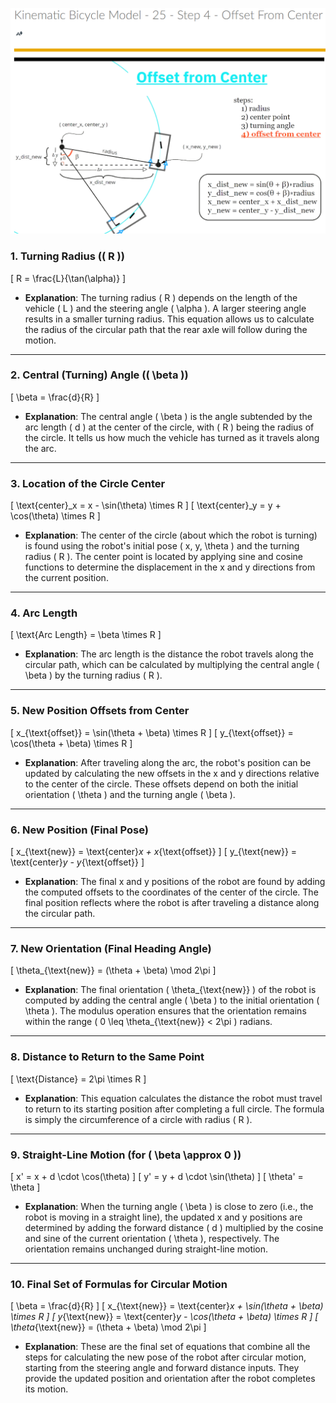 ![](https://github.com/EbramTawfik/Notes/blob/main/AI4R/4-KinematicBicycleModel/Images/1.png)

### 1. **Turning Radius (\( R \))**

\[
R = \frac{L}{\tan(\alpha)}
\]

- **Explanation**: The turning radius \( R \) depends on the length of the vehicle \( L \) and the steering angle \( \alpha \). A larger steering angle results in a smaller turning radius. This equation allows us to calculate the radius of the circular path that the rear axle will follow during the motion.

---

### 2. **Central (Turning) Angle (\( \beta \))**

\[
\beta = \frac{d}{R}
\]

- **Explanation**: The central angle \( \beta \) is the angle subtended by the arc length \( d \) at the center of the circle, with \( R \) being the radius of the circle. It tells us how much the vehicle has turned as it travels along the arc.

---

### 3. **Location of the Circle Center**

\[
\text{center}_x = x - \sin(\theta) \times R
\]
\[
\text{center}_y = y + \cos(\theta) \times R
\]

- **Explanation**: The center of the circle (about which the robot is turning) is found using the robot's initial pose \( x, y, \theta \) and the turning radius \( R \). The center point is located by applying sine and cosine functions to determine the displacement in the x and y directions from the current position.

---

### 4. **Arc Length**

\[
\text{Arc Length} = \beta \times R
\]

- **Explanation**: The arc length is the distance the robot travels along the circular path, which can be calculated by multiplying the central angle \( \beta \) by the turning radius \( R \).

---

### 5. **New Position Offsets from Center**

\[
x_{\text{offset}} = \sin(\theta + \beta) \times R
\]
\[
y_{\text{offset}} = \cos(\theta + \beta) \times R
\]

- **Explanation**: After traveling along the arc, the robot's position can be updated by calculating the new offsets in the x and y directions relative to the center of the circle. These offsets depend on both the initial orientation \( \theta \) and the turning angle \( \beta \).

---

### 6. **New Position (Final Pose)**

\[
x_{\text{new}} = \text{center}_x + x_{\text{offset}}
\]
\[
y_{\text{new}} = \text{center}_y - y_{\text{offset}}
\]

- **Explanation**: The final x and y positions of the robot are found by adding the computed offsets to the coordinates of the center of the circle. The final position reflects where the robot is after traveling a distance along the circular path.

---

### 7. **New Orientation (Final Heading Angle)**

\[
\theta_{\text{new}} = (\theta + \beta) \mod 2\pi
\]

- **Explanation**: The final orientation \( \theta_{\text{new}} \) of the robot is computed by adding the central angle \( \beta \) to the initial orientation \( \theta \). The modulus operation ensures that the orientation remains within the range \( 0 \leq \theta_{\text{new}} < 2\pi \) radians.

---

### 8. **Distance to Return to the Same Point**

\[
\text{Distance} = 2\pi \times R
\]

- **Explanation**: This equation calculates the distance the robot must travel to return to its starting position after completing a full circle. The formula is simply the circumference of a circle with radius \( R \).

---

### 9. **Straight-Line Motion (for \( \beta \approx 0 \))**

\[
x' = x + d \cdot \cos(\theta)
\]
\[
y' = y + d \cdot \sin(\theta)
\]
\[
\theta' = \theta
\]

- **Explanation**: When the turning angle \( \beta \) is close to zero (i.e., the robot is moving in a straight line), the updated x and y positions are determined by adding the forward distance \( d \) multiplied by the cosine and sine of the current orientation \( \theta \), respectively. The orientation remains unchanged during straight-line motion.

---

### 10. **Final Set of Formulas for Circular Motion**

\[
\beta = \frac{d}{R}
\]
\[
x_{\text{new}} = \text{center}_x + \sin(\theta + \beta) \times R
\]
\[
y_{\text{new}} = \text{center}_y - \cos(\theta + \beta) \times R
\]
\[
\theta_{\text{new}} = (\theta + \beta) \mod 2\pi
\]

- **Explanation**: These are the final set of equations that combine all the steps for calculating the new pose of the robot after circular motion, starting from the steering angle and forward distance inputs. They provide the updated position and orientation after the robot completes its motion.
